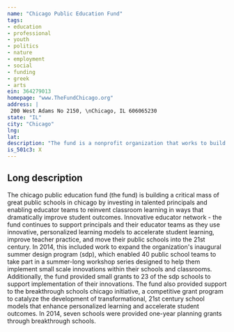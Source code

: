 ```yaml
---
name: "Chicago Public Education Fund"
tags:
- education
- professional
- youth
- politics
- nature
- employment
- social
- funding
- greek
- arts
ein: 364279013
homepage: "www.TheFundChicago.org"
address: |
 200 West Adams No 2150, \nChicago, IL 606065230
state: "IL"
city: "Chicago"
lng: 
lat: 
description: "The fund is a nonprofit organization that works to build a critical mass of great public schools in chicago by investing in talented principals and enabling educator teams to reinvent classroom learning in ways that dramatically improve student outcomes. The fund is a catalyst for accelerating student learning in all of chicago's public schools, and has been a longstanding leader in identifying and scaling what works for teachers and principals, as well as the students they serve. Please visit our website at www. Thefundchicago. Org to learn more about the fund. "
is_501c3: X
---
```


## Long description

The chicago public education fund (the fund) is building a critical mass of great public schools in chicago by investing in talented principals and enabling educator teams to reinvent classroom learning in ways that dramatically improve student outcomes. Innovative educator network - the fund continues to support principals and their educator teams as they use innovative, personalized learning models to accelerate student learning, improve teacher practice, and move their public schools into the 21st century. In 2014, this included work to expand the organization's inaugural summer design program (sdp), which enabled 40 public school teams to take part in a summer-long workshop series designed to help them implement small scale innovations within their schools and classrooms. Additionally, the fund provided small grants to 23 of the sdp schools to support implementation of their innovations. The fund also provided support to the breakthrough schools chicago initiative, a competitive grant program to catalyze the development of transformational, 21st century school models that enhance personalized learning and accelerate student outcomes. In 2014, seven schools were provided one-year planning grants through breakthrough schools. 
